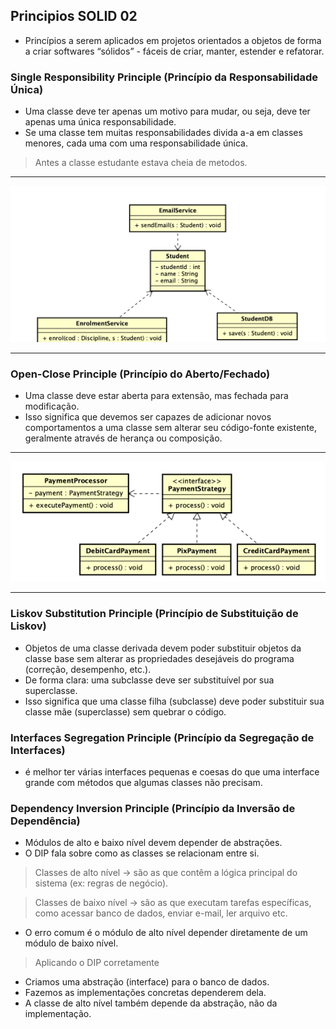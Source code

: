 ## Principios SOLID 02
- Princípios a serem aplicados em projetos orientados a objetos de forma a criar softwares “sólidos” - fáceis de criar, manter, estender e refatorar.

### **Single Responsibility Principle** (Princípio da Responsabilidade Única)
- Uma classe deve ter apenas um motivo para mudar, ou seja, deve ter apenas uma única responsabilidade.
- Se uma classe tem muitas responsabilidades divida a-a em classes menores, cada uma com uma responsabilidade única.
>Antes a classe estudante estava cheia de metodos. 
---
![](image/image26.png)

---


### **Open-Close Principle** (Princípio do Aberto/Fechado)
- Uma classe deve estar aberta para extensão, mas fechada para modificação.
- Isso significa que devemos ser capazes de adicionar novos comportamentos a uma classe sem alterar seu código-fonte existente, geralmente através de herança ou composição.

---
![](image/image20.png)

---

### **Liskov Substitution Principle** (Princípio de Substituição de Liskov)
- Objetos de uma classe derivada devem poder substituir objetos da classe base sem alterar as propriedades desejáveis do programa (correção, desempenho, etc.).
- De forma clara: uma subclasse deve ser substituível por sua superclasse.
- Isso significa que uma classe filha (subclasse) deve poder substituir sua classe mãe (superclasse) sem quebrar o código.

### **Interfaces Segregation Principle** (Princípio da Segregação de Interfaces)
- é melhor ter várias interfaces pequenas e coesas do que uma interface grande com métodos que algumas classes não precisam.


### **Dependency Inversion Principle** (Princípio da Inversão de Dependência)
- Módulos de alto e baixo nível devem depender de abstrações.
- O DIP fala sobre como as classes se relacionam entre si.

> Classes de alto nível → são as que contêm a lógica principal do sistema (ex: regras de negócio).

> Classes de baixo nível → são as que executam tarefas específicas, como acessar banco de dados, enviar e-mail, ler arquivo etc.

- O erro comum é o módulo de alto nível depender diretamente de um módulo de baixo nível.

> Aplicando o DIP corretamente

- Criamos uma abstração (interface) para o banco de dados.
- Fazemos as implementações concretas dependerem dela.
- A classe de alto nível também depende da abstração, não da implementação.


